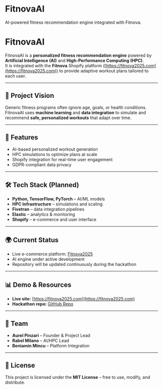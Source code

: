 # FitnovaAI
AI-powered fitness recommendation engine integrated with Fitnova.
# FitnovaAI

FitnovaAI is a **personalized fitness recommendation engine** powered by **Artificial Intelligence (AI)** and **High-Performance Computing (HPC)**.  
It is integrated with the **Fitnova** Shopify platform ([https://fitnova2025.com](https://fitnova2025.com)) to provide adaptive workout plans tailored to each user.  

---

## 🚀 Project Vision
Generic fitness programs often ignore age, goals, or health conditions.  
FitnovaAI uses **machine learning** and **data integration** to simulate and recommend **safe, personalized workouts** that adapt over time.  

---

## 🔹 Features
- AI-based personalized workout generation  
- HPC simulations to optimize plans at scale  
- Shopify integration for real-time user engagement  
- GDPR-compliant data privacy  

---

## 🛠️ Tech Stack (Planned)
- **Python, TensorFlow, PyTorch** – AI/ML models  
- **HPC Infrastructure** – simulations and scaling  
- **Fivetran** – data integration pipelines  
- **Elastic** – analytics & monitoring  
- **Shopify** – e-commerce and user interface  

---

## 🌍 Current Status
- Live e-commerce platform: [Fitnova2025](https://fitnova2025.com)  
- AI engine under active development  
- Repository will be updated continuously during the hackathon  

---

## 📊 Demo & Resources
- **Live site:** [https://fitnova2025.com](https://fitnova2025.com)  
- **Hackathon repo:** [GitHub Repo](https://github.com/USERNAME/FitnovaAI)  

---

## 👥 Team
- **Aurel Pinzari** – Founder & Project Lead  
- **Rabel Milano** – AI/HPC Lead  
- **Beniamin Mincu** – Platform Integration  

---

## 📄 License
This project is licensed under the **MIT License** – free to use, modify, and distribute.
